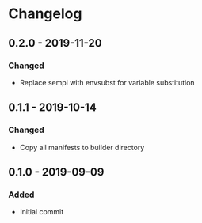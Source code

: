 # Changelog

## 0.2.0 - 2019-11-20
### Changed
- Replace sempl with envsubst for variable substitution

## 0.1.1 - 2019-10-14
### Changed
- Copy all manifests to builder directory 

## 0.1.0 - 2019-09-09
### Added
- Initial commit
